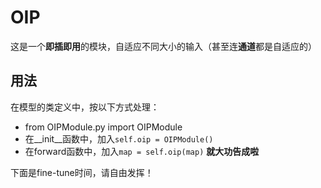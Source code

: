 # OIP
这是一个**即插即用**的模块，自适应不同大小的输入（甚至连**通道**都是自适应的）
## 用法
在模型的类定义中，按以下方式处理：
* from OIPModule.py import OIPModule
* 在__init__函数中，加入`self.oip = OIPModule()`
* 在forward函数中，加入`map = self.oip(map)`
**就大功告成啦**

下面是fine-tune时间，请自由发挥！
